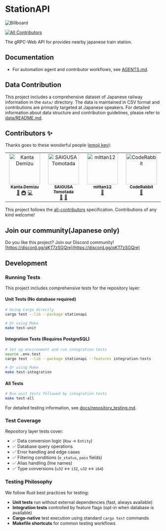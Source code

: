 # StationAPI

![Billboard](.github/images/billboard.png)

<!-- ALL-CONTRIBUTORS-BADGE:START - Do not remove or modify this section -->

[![All Contributors](https://img.shields.io/badge/all_contributors-4-orange.svg?style=flat-square)](#contributors-)

<!-- ALL-CONTRIBUTORS-BADGE:END -->

The gRPC-Web API for provides nearby japanese train station.

## Documentation

- For automation agent and contributor workflows, see [AGENTS.md](AGENTS.md).

## Data Contribution

This project includes a comprehensive dataset of Japanese railway information in the `data/` directory. The data is maintained in CSV format and contributions are primarily targeted at Japanese speakers. For detailed information about data structure and contribution guidelines, please refer to [data/README.md](data/README.md).

## Contributors ✨

Thanks goes to these wonderful people ([emoji key](https://allcontributors.org/docs/en/emoji-key)):

<!-- ALL-CONTRIBUTORS-LIST:START - Do not remove or modify this section -->
<!-- prettier-ignore-start -->
<!-- markdownlint-disable -->
<table>
  <tbody>
    <tr>
      <td align="center" valign="top" width="14.28%"><a href="https://sw-saturn.dev"><img src="https://avatars.githubusercontent.com/u/20313668?v=4?s=100" width="100px;" alt="Kanta Demizu"/><br /><sub><b>Kanta Demizu</b></sub></a><br /><a href="#data-Sw-Saturn" title="Data">🔣</a> <a href="#infra-Sw-Saturn" title="Infrastructure (Hosting, Build-Tools, etc)">🚇</a> <a href="https://github.com/TrainLCD/StationAPI/commits?author=Sw-Saturn" title="Code">💻</a></td>
      <td align="center" valign="top" width="14.28%"><a href="https://nrsy.jp"><img src="https://avatars.githubusercontent.com/u/31317056?v=4?s=100" width="100px;" alt="SAIGUSA Tomotada"/><br /><sub><b>SAIGUSA Tomotada</b></sub></a><br /><a href="#ideas-10mocy" title="Ideas, Planning, & Feedback">🤔</a> <a href="#data-10mocy" title="Data">🔣</a></td>
      <td align="center" valign="top" width="14.28%"><a href="https://github.com/mittan12"><img src="https://avatars.githubusercontent.com/u/147319703?v=4?s=100" width="100px;" alt="mittan12"/><br /><sub><b>mittan12</b></sub></a><br /><a href="#data-mittan12" title="Data">🔣</a></td>
      <td align="center" valign="top" width="14.28%"><a href="http://coderabbit.ai"><img src="https://avatars.githubusercontent.com/u/132028505?v=4?s=100" width="100px;" alt="CodeRabbit"/><br /><sub><b>CodeRabbit</b></sub></a><br /><a href="https://github.com/TrainLCD/StationAPI/pulls?q=is%3Apr+reviewed-by%3Acoderabbitai" title="Reviewed Pull Requests">👀</a></td>
    </tr>
  </tbody>
</table>

<!-- markdownlint-restore -->
<!-- prettier-ignore-end -->

<!-- ALL-CONTRIBUTORS-LIST:END -->

This project follows the [all-contributors](https://github.com/all-contributors/all-contributors) specification. Contributions of any kind welcome!

## Join our community(Japanese only)

Do you like this project? Join our Discord community!
[https://discord.gg/qKT7zSGQre](https://discord.gg/qKT7zSGQre)

## Development

### Running Tests

This project includes comprehensive tests for the repository layer:

#### Unit Tests (No database required)

```bash
# Using Cargo directly
cargo test --lib --package stationapi

# Or using Make
make test-unit
```

#### Integration Tests (Requires PostgreSQL)

```bash
# Set up environment and run integration tests
source .env.test
cargo test --lib --package stationapi --features integration-tests

# Or using Make
make test-integration
```

#### All Tests

```bash
# Run unit tests followed by integration tests
make test-all
```

For detailed testing information, see [docs/repository_testing.md](docs/repository_testing.md).

### Test Coverage

Repository layer tests cover:

- ✅ Data conversion logic (`Row` → `Entity`)
- ✅ Database query operations
- ✅ Error handling and edge cases
- ✅ Filtering conditions (`e_status`, `pass` fields)
- ✅ Alias handling (line names)
- ✅ Type conversions (`u32` ↔ `i32`, `u32` ↔ `i64`)

### Testing Philosophy

We follow Rust best practices for testing:

- **Unit tests** run without external dependencies (fast, always available)
- **Integration tests** controlled by feature flags (opt-in when database is available)
- **Cargo-native** test execution using standard `cargo test` commands
- **Makefile shortcuts** for common testing workflows
